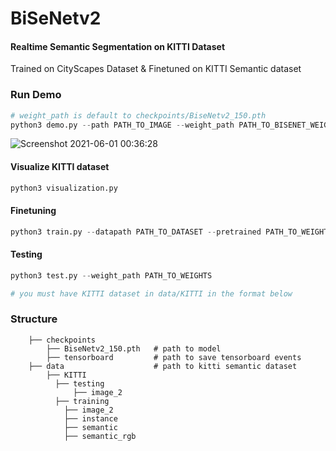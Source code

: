 # BiSeNetv2
#### Realtime Semantic Segmentation on KITTI Dataset
Trained on CityScapes Dataset & Finetuned on KITTI Semantic dataset


### Run Demo

```python
# weight_path is default to checkpoints/BiseNetv2_150.pth
python3 demo.py --path PATH_TO_IMAGE --weight_path PATH_TO_BISENET_WEIGHTS
```
![Screenshot 2021-06-01 00:36:28](https://user-images.githubusercontent.com/35613645/120246752-7847da80-c271-11eb-8c9a-1bf63a6c6ca5.png)


#### Visualize KITTI dataset
```python
python3 visualization.py
```

#### Finetuning
```python
python3 train.py --datapath PATH_TO_DATASET --pretrained PATH_TO_WEIGHTS_TO_CONTINUE --batch_size 16
```

#### Testing
```python
python3 test.py --weight_path PATH_TO_WEIGHTS

# you must have KITTI dataset in data/KITTI in the format below
```


### Structure
	    ├── checkpoints
    		├── BiseNetv2_150.pth 	# path to model
		    ├── tensorboard 		# path to save tensorboard events
	    ├── data 					# path to kitti semantic dataset
	        ├── KITTI
              ├── testing
	              ├── image_2
              ├── training
                ├── image_2
                ├── instance
                ├── semantic
                ├── semantic_rgb


